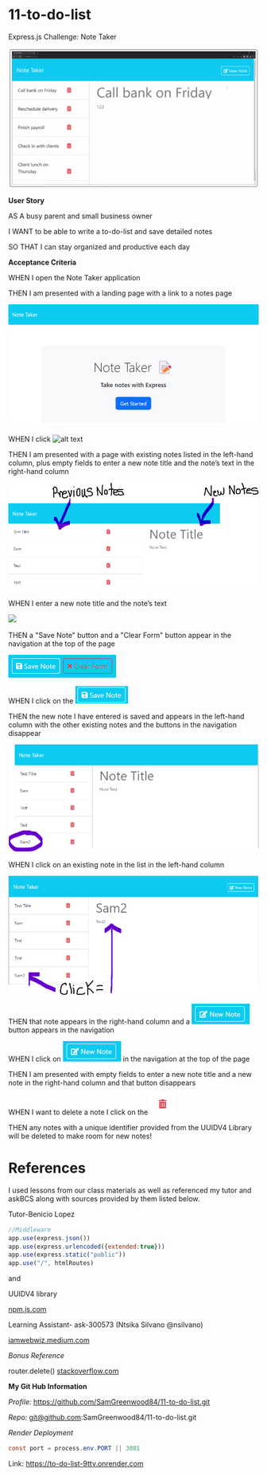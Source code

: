 # 11-to-do-list
Express.js Challenge: Note Taker

![alt text](public/assets/images/Mockup.png)

**User Story**

AS A busy parent and small business owner

I WANT to be able to write a to-do-list and save detailed notes

SO THAT I can stay organized and productive each day

**Acceptance Criteria**

WHEN I open the Note Taker application

THEN I am presented with a landing page with a link to a notes page

![alt text](public/assets/images/landingpage.png)

WHEN I click ![alt text](image.png)

THEN I am presented with a page with existing notes listed in the left-hand column, plus empty fields to enter a new note title and the note’s text 
in the right-hand column

![alt text](public/assets/images/example.png)

WHEN I enter a new note title and the note’s text

![
](public/assets/images/newnote.png)

THEN a "Save Note" button and a "Clear Form" button appear in the navigation at the top of the page

![alt text](public/assets/images/saveclear.png)

WHEN I click on the ![alt text](public/assets/images/savenote.png)

THEN the new note I have entered is saved and appears in the left-hand column with the other existing notes and the buttons in the navigation disappear

![alt text](public/assets/images/successtest.png)

WHEN I click on an existing note in the list in the left-hand column

![alt text](public/assets/images/clicktodisplay.png)

THEN that note appears in the right-hand column and a ![alt text](public/assets/images/newnotebtn.png) button appears in the navigation

WHEN I click on ![alt text](public/assets/images/newnotebtn.png) in the navigation at the top of the page

THEN I am presented with empty fields to enter a new note title and a new note in the right-hand column and that button disappears

WHEN I want to delete a note I click on the ![alt text](public/assets/images/delete.png)

THEN any notes with a unique identifier provided from the UUIDV4 Library will be deleted to make room for new notes!

# References

I used lessons from our class materials as well as referenced my tutor and askBCS along with sources provided by them listed below.

Tutor-Benicio Lopez 

```javascript
//Middleware
app.use(express.json())
app.use(express.urlencoded({extended:true}))
app.use(express.static("public"))
app.use("/", htmlRoutes)
```
and 

UUIDV4 library

 [npm.js.com](www.npmjs.com/package/uuidv4) 

Learning Assistant- ask-300573 (Ntsika Silvano @nsilvano)

[iamwebwiz.medium.com](iamwebwiz.medium.com/how-to-fix-dirname-is-not-defined-in-es-module-scope-34d94a86694d)

*Bonus Reference*

router.delete()
[stackoverflow.com](stackoverflow.com/questions/68613707/how-to-fix-router-delete-which-is-not-working-express)

**My Git Hub Information**

*Profile:* 
https://github.com/SamGreenwood84/11-to-do-list.git

*Repo:*
git@github.com:SamGreenwood84/11-to-do-list.git

*Render Deployment*
```java
const port = process.env.PORT || 3001
```
Link: https://to-do-list-9ttv.onrender.com